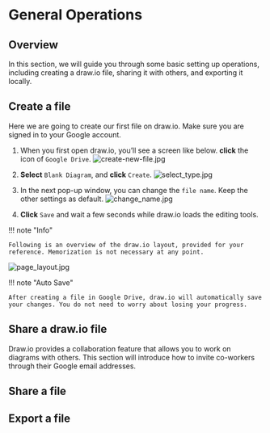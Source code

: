 # General Operations

## Overview

In this section, we will guide you through some basic setting up operations, including creating a draw.io file, sharing it with others, and exporting it locally.

## Create a file
Here we are going to create our first file on draw.io. Make sure you are signed in to your Google account.
1. When you first open draw.io, you’ll see a screen like below. 
**click** the icon of `Google Drive`.
![create-new-file.jpg](assets/format-diagrams/create-new-file.jpg)

2. **Select** `Blank Diagram`, and **click** `Create`.
![select_type.jpg](assets/Fgeneral-operations/Fselect_type.jpg)
3. In the next pop-up window, you can change the `file name`. Keep the other settings as default.
![change_name.jpg](assets//general-operations/Fchange_name.jpg)
4. **Click** `Save` and wait a few seconds while draw.io loads the editing tools.

!!! note "Info"

    Following is an overview of the draw.io layout, provided for your reference. Memorization is not necessary at any point.
![page_layout.jpg](assets/Fgeneral-operations/Fpage_layout.jpg)


!!! note "Auto Save"
    
    After creating a file in Google Drive, draw.io will automatically save your changes. You do not need to worry about losing your progress.


## Share a draw.io file
Draw.io provides a collaboration feature that allows you to work on diagrams with others. This section will introduce how to invite co-workers through their Google email addresses.





## Share a file



## Export a file
